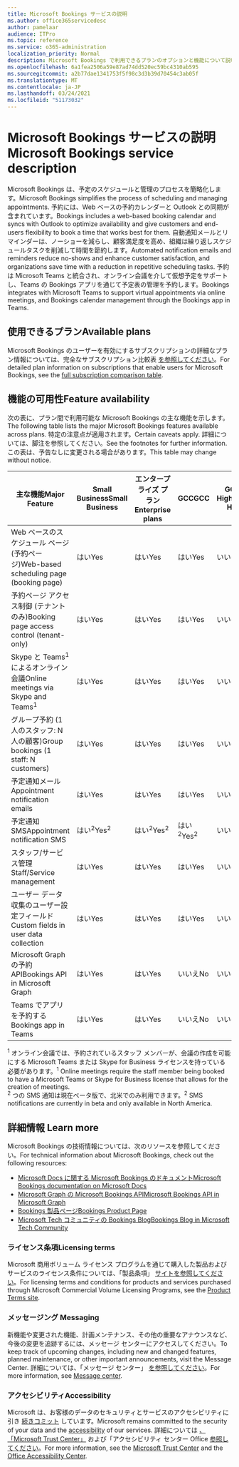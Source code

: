 ```yaml
---
title: Microsoft Bookings サービスの説明
ms.author: office365servicedesc
author: pamelaar
audience: ITPro
ms.topic: reference
ms.service: o365-administration
localization_priority: Normal
description: Microsoft Bookings で利用できるプランのオプションと機能について説明します。
ms.openlocfilehash: 6a1fea2506a59e87ad74dd520ec59bc4310ab595
ms.sourcegitcommit: a2b77dae1341753f5f98c3d3b39d70454c3ab05f
ms.translationtype: MT
ms.contentlocale: ja-JP
ms.lasthandoff: 03/24/2021
ms.locfileid: "51173032"
---
```

# <a name="microsoft-bookings-service-description"></a><span data-ttu-id="c7ca0-103">Microsoft Bookings サービスの説明</span><span class="sxs-lookup"><span data-stu-id="c7ca0-103">Microsoft Bookings service description</span></span>

<span data-ttu-id="c7ca0-104">Microsoft Bookings は、予定のスケジュールと管理のプロセスを簡略化します。</span><span class="sxs-lookup"><span data-stu-id="c7ca0-104">Microsoft Bookings simplifies the process of scheduling and managing appointments.</span></span> <span data-ttu-id="c7ca0-105">予約には、Web ベースの予約カレンダーと Outlook との同期が含まれています。</span><span class="sxs-lookup"><span data-stu-id="c7ca0-105">Bookings includes a web-based booking calendar and syncs with Outlook to optimize availability and give customers and end-users flexibility to book a time that works best for them.</span></span> <span data-ttu-id="c7ca0-106">自動通知メールとリマインダーは、ノーショーを減らし、顧客満足度を高め、組織は繰り返しスケジュールタスクを削減して時間を節約します。</span><span class="sxs-lookup"><span data-stu-id="c7ca0-106">Automated notification emails and reminders reduce no-shows and enhance customer satisfaction, and organizations save time with a reduction in repetitive scheduling tasks.</span></span> <span data-ttu-id="c7ca0-107">予約は Microsoft Teams と統合され、オンライン会議を介して仮想予定をサポートし、Teams の Bookings アプリを通じて予定表の管理を予約します。</span><span class="sxs-lookup"><span data-stu-id="c7ca0-107">Bookings integrates with Microsoft Teams to support virtual appointments via online meetings, and Bookings calendar management through the Bookings app in Teams.</span></span>

## <a name="available-plans"></a><span data-ttu-id="c7ca0-108">使用できるプラン</span><span class="sxs-lookup"><span data-stu-id="c7ca0-108">Available plans</span></span>

<span data-ttu-id="c7ca0-109">Microsoft Bookings のユーザーを有効にするサブスクリプションの詳細なプラン情報については、完全なサブスクリプション比較表  [を参照してください](https://go.microsoft.com/fwlink/?linkid=2139145)。</span><span class="sxs-lookup"><span data-stu-id="c7ca0-109">For detailed plan information on subscriptions that enable users for Microsoft Bookings, see the  [full subscription comparison table](https://go.microsoft.com/fwlink/?linkid=2139145).</span></span>

## <a name="feature-availability"></a><span data-ttu-id="c7ca0-110">機能の可用性</span><span class="sxs-lookup"><span data-stu-id="c7ca0-110">Feature availability</span></span>

<span data-ttu-id="c7ca0-111">次の表に、プラン間で利用可能な Microsoft Bookings の主な機能を示します。</span><span class="sxs-lookup"><span data-stu-id="c7ca0-111">The following table lists the major Microsoft Bookings features available across plans.</span></span> <span data-ttu-id="c7ca0-112">特定の注意点が適用されます。</span><span class="sxs-lookup"><span data-stu-id="c7ca0-112">Certain caveats apply.</span></span> <span data-ttu-id="c7ca0-113">詳細については、脚注を参照してください。</span><span class="sxs-lookup"><span data-stu-id="c7ca0-113">See the footnotes for further information.</span></span> <span data-ttu-id="c7ca0-114">この表は、予告なしに変更される場合があります。</span><span class="sxs-lookup"><span data-stu-id="c7ca0-114">This table may change without notice.</span></span>

| <span data-ttu-id="c7ca0-115">主な機能</span><span class="sxs-lookup"><span data-stu-id="c7ca0-115">Major Feature</span></span> | <span data-ttu-id="c7ca0-116">Small Business</span><span class="sxs-lookup"><span data-stu-id="c7ca0-116">Small Business</span></span> | <span data-ttu-id="c7ca0-117">エンタープライズ プラン</span><span class="sxs-lookup"><span data-stu-id="c7ca0-117">Enterprise plans</span></span> | <span data-ttu-id="c7ca0-118">GCC</span><span class="sxs-lookup"><span data-stu-id="c7ca0-118">GCC</span></span> | <span data-ttu-id="c7ca0-119">GCC-High</span><span class="sxs-lookup"><span data-stu-id="c7ca0-119">GCC-High</span></span> | <span data-ttu-id="c7ca0-120">DOD</span><span class="sxs-lookup"><span data-stu-id="c7ca0-120">DOD</span></span> | <span data-ttu-id="c7ca0-121">教育</span><span class="sxs-lookup"><span data-stu-id="c7ca0-121">Education</span></span> |
| --- | --- | --- | --- | --- | --- | --- |
| <span data-ttu-id="c7ca0-122">Web ベースのスケジュール ページ (予約ページ)</span><span class="sxs-lookup"><span data-stu-id="c7ca0-122">Web-based scheduling page (booking page)</span></span> | <span data-ttu-id="c7ca0-123">はい</span><span class="sxs-lookup"><span data-stu-id="c7ca0-123">Yes</span></span> | <span data-ttu-id="c7ca0-124">はい</span><span class="sxs-lookup"><span data-stu-id="c7ca0-124">Yes</span></span> | <span data-ttu-id="c7ca0-125">はい</span><span class="sxs-lookup"><span data-stu-id="c7ca0-125">Yes</span></span> | <span data-ttu-id="c7ca0-126">いいえ</span><span class="sxs-lookup"><span data-stu-id="c7ca0-126">No</span></span> | <span data-ttu-id="c7ca0-127">いいえ</span><span class="sxs-lookup"><span data-stu-id="c7ca0-127">No</span></span> | <span data-ttu-id="c7ca0-128">はい</span><span class="sxs-lookup"><span data-stu-id="c7ca0-128">Yes</span></span> |
| <span data-ttu-id="c7ca0-129">予約ページ アクセス制御 (テナントのみ)</span><span class="sxs-lookup"><span data-stu-id="c7ca0-129">Booking page access control (tenant-only)</span></span> | <span data-ttu-id="c7ca0-130">はい</span><span class="sxs-lookup"><span data-stu-id="c7ca0-130">Yes</span></span> | <span data-ttu-id="c7ca0-131">はい</span><span class="sxs-lookup"><span data-stu-id="c7ca0-131">Yes</span></span> | <span data-ttu-id="c7ca0-132">はい</span><span class="sxs-lookup"><span data-stu-id="c7ca0-132">Yes</span></span> | <span data-ttu-id="c7ca0-133">いいえ</span><span class="sxs-lookup"><span data-stu-id="c7ca0-133">No</span></span> | <span data-ttu-id="c7ca0-134">いいえ</span><span class="sxs-lookup"><span data-stu-id="c7ca0-134">No</span></span> | <span data-ttu-id="c7ca0-135">はい</span><span class="sxs-lookup"><span data-stu-id="c7ca0-135">Yes</span></span> |
| <span data-ttu-id="c7ca0-136">Skype と Teams<sup>1</sup>によるオンライン会議</span><span class="sxs-lookup"><span data-stu-id="c7ca0-136">Online meetings via Skype and Teams<sup>1</sup></span></span> <br/> | <span data-ttu-id="c7ca0-137">はい</span><span class="sxs-lookup"><span data-stu-id="c7ca0-137">Yes</span></span> | <span data-ttu-id="c7ca0-138">はい</span><span class="sxs-lookup"><span data-stu-id="c7ca0-138">Yes</span></span> | <span data-ttu-id="c7ca0-139">はい</span><span class="sxs-lookup"><span data-stu-id="c7ca0-139">Yes</span></span> | <span data-ttu-id="c7ca0-140">いいえ</span><span class="sxs-lookup"><span data-stu-id="c7ca0-140">No</span></span> | <span data-ttu-id="c7ca0-141">いいえ</span><span class="sxs-lookup"><span data-stu-id="c7ca0-141">No</span></span> | <span data-ttu-id="c7ca0-142">はい</span><span class="sxs-lookup"><span data-stu-id="c7ca0-142">Yes</span></span> |
| <span data-ttu-id="c7ca0-143">グループ予約 (1 人のスタッフ: N 人の顧客)</span><span class="sxs-lookup"><span data-stu-id="c7ca0-143">Group bookings (1 staff: N customers)</span></span> | <span data-ttu-id="c7ca0-144">はい</span><span class="sxs-lookup"><span data-stu-id="c7ca0-144">Yes</span></span> | <span data-ttu-id="c7ca0-145">はい</span><span class="sxs-lookup"><span data-stu-id="c7ca0-145">Yes</span></span> | <span data-ttu-id="c7ca0-146">はい</span><span class="sxs-lookup"><span data-stu-id="c7ca0-146">Yes</span></span> | <span data-ttu-id="c7ca0-147">いいえ</span><span class="sxs-lookup"><span data-stu-id="c7ca0-147">No</span></span> | <span data-ttu-id="c7ca0-148">いいえ</span><span class="sxs-lookup"><span data-stu-id="c7ca0-148">No</span></span> | <span data-ttu-id="c7ca0-149">はい</span><span class="sxs-lookup"><span data-stu-id="c7ca0-149">Yes</span></span> |
| <span data-ttu-id="c7ca0-150">予定通知メール</span><span class="sxs-lookup"><span data-stu-id="c7ca0-150">Appointment notification emails</span></span> | <span data-ttu-id="c7ca0-151">はい</span><span class="sxs-lookup"><span data-stu-id="c7ca0-151">Yes</span></span> | <span data-ttu-id="c7ca0-152">はい</span><span class="sxs-lookup"><span data-stu-id="c7ca0-152">Yes</span></span> | <span data-ttu-id="c7ca0-153">はい</span><span class="sxs-lookup"><span data-stu-id="c7ca0-153">Yes</span></span> | <span data-ttu-id="c7ca0-154">いいえ</span><span class="sxs-lookup"><span data-stu-id="c7ca0-154">No</span></span> | <span data-ttu-id="c7ca0-155">いいえ</span><span class="sxs-lookup"><span data-stu-id="c7ca0-155">No</span></span> | <span data-ttu-id="c7ca0-156">はい</span><span class="sxs-lookup"><span data-stu-id="c7ca0-156">Yes</span></span> |
| <span data-ttu-id="c7ca0-157">予定通知 SMS</span><span class="sxs-lookup"><span data-stu-id="c7ca0-157">Appointment notification SMS</span></span> | <span data-ttu-id="c7ca0-158">はい<sup>2</sup></span><span class="sxs-lookup"><span data-stu-id="c7ca0-158">Yes<sup>2</sup></span></span> <br/> | <span data-ttu-id="c7ca0-159">はい<sup>2</sup></span><span class="sxs-lookup"><span data-stu-id="c7ca0-159">Yes<sup>2</sup></span></span> <br/> | <span data-ttu-id="c7ca0-160">はい<sup>2</sup></span><span class="sxs-lookup"><span data-stu-id="c7ca0-160">Yes<sup>2</sup></span></span> <br/> | <span data-ttu-id="c7ca0-161">いいえ</span><span class="sxs-lookup"><span data-stu-id="c7ca0-161">No</span></span> | <span data-ttu-id="c7ca0-162">いいえ</span><span class="sxs-lookup"><span data-stu-id="c7ca0-162">No</span></span> | <span data-ttu-id="c7ca0-163">はい</span><span class="sxs-lookup"><span data-stu-id="c7ca0-163">Yes</span></span> |
| <span data-ttu-id="c7ca0-164">スタッフ/サービス管理</span><span class="sxs-lookup"><span data-stu-id="c7ca0-164">Staff/Service management</span></span> | <span data-ttu-id="c7ca0-165">はい</span><span class="sxs-lookup"><span data-stu-id="c7ca0-165">Yes</span></span> | <span data-ttu-id="c7ca0-166">はい</span><span class="sxs-lookup"><span data-stu-id="c7ca0-166">Yes</span></span> | <span data-ttu-id="c7ca0-167">はい</span><span class="sxs-lookup"><span data-stu-id="c7ca0-167">Yes</span></span> | <span data-ttu-id="c7ca0-168">いいえ</span><span class="sxs-lookup"><span data-stu-id="c7ca0-168">No</span></span> | <span data-ttu-id="c7ca0-169">いいえ</span><span class="sxs-lookup"><span data-stu-id="c7ca0-169">No</span></span> | <span data-ttu-id="c7ca0-170">はい</span><span class="sxs-lookup"><span data-stu-id="c7ca0-170">Yes</span></span> |
| <span data-ttu-id="c7ca0-171">ユーザー データ収集のユーザー設定フィールド</span><span class="sxs-lookup"><span data-stu-id="c7ca0-171">Custom fields in user data collection</span></span> | <span data-ttu-id="c7ca0-172">はい</span><span class="sxs-lookup"><span data-stu-id="c7ca0-172">Yes</span></span> | <span data-ttu-id="c7ca0-173">はい</span><span class="sxs-lookup"><span data-stu-id="c7ca0-173">Yes</span></span> | <span data-ttu-id="c7ca0-174">はい</span><span class="sxs-lookup"><span data-stu-id="c7ca0-174">Yes</span></span> | <span data-ttu-id="c7ca0-175">いいえ</span><span class="sxs-lookup"><span data-stu-id="c7ca0-175">No</span></span> | <span data-ttu-id="c7ca0-176">いいえ</span><span class="sxs-lookup"><span data-stu-id="c7ca0-176">No</span></span> | <span data-ttu-id="c7ca0-177">はい</span><span class="sxs-lookup"><span data-stu-id="c7ca0-177">Yes</span></span> |
| <span data-ttu-id="c7ca0-178">Microsoft Graph の予約 API</span><span class="sxs-lookup"><span data-stu-id="c7ca0-178">Bookings API in Microsoft Graph</span></span> | <span data-ttu-id="c7ca0-179">はい</span><span class="sxs-lookup"><span data-stu-id="c7ca0-179">Yes</span></span> | <span data-ttu-id="c7ca0-180">はい</span><span class="sxs-lookup"><span data-stu-id="c7ca0-180">Yes</span></span> | <span data-ttu-id="c7ca0-181">いいえ</span><span class="sxs-lookup"><span data-stu-id="c7ca0-181">No</span></span> | <span data-ttu-id="c7ca0-182">いいえ</span><span class="sxs-lookup"><span data-stu-id="c7ca0-182">No</span></span> | <span data-ttu-id="c7ca0-183">いいえ</span><span class="sxs-lookup"><span data-stu-id="c7ca0-183">No</span></span> | <span data-ttu-id="c7ca0-184">はい</span><span class="sxs-lookup"><span data-stu-id="c7ca0-184">Yes</span></span> |
| <span data-ttu-id="c7ca0-185">Teams でアプリを予約する</span><span class="sxs-lookup"><span data-stu-id="c7ca0-185">Bookings app in Teams</span></span> | <span data-ttu-id="c7ca0-186">はい</span><span class="sxs-lookup"><span data-stu-id="c7ca0-186">Yes</span></span> | <span data-ttu-id="c7ca0-187">はい</span><span class="sxs-lookup"><span data-stu-id="c7ca0-187">Yes</span></span> | <span data-ttu-id="c7ca0-188">いいえ</span><span class="sxs-lookup"><span data-stu-id="c7ca0-188">No</span></span> | <span data-ttu-id="c7ca0-189">いいえ</span><span class="sxs-lookup"><span data-stu-id="c7ca0-189">No</span></span> | <span data-ttu-id="c7ca0-190">いいえ</span><span class="sxs-lookup"><span data-stu-id="c7ca0-190">No</span></span> | <span data-ttu-id="c7ca0-191">はい</span><span class="sxs-lookup"><span data-stu-id="c7ca0-191">Yes</span></span> |

<span data-ttu-id="c7ca0-192"><sup>1</sup> オンライン会議では、予約されているスタッフ メンバーが、会議の作成を可能にする Microsoft Teams または Skype for Business ライセンスを持っている必要があります。</span><span class="sxs-lookup"><span data-stu-id="c7ca0-192"><sup>1</sup> Online meetings require the staff member being booked to have a Microsoft Teams or Skype for Business license that allows for the creation of meetings.</span></span>
<br/><span data-ttu-id="c7ca0-193"><sup>2</sup> つの SMS 通知は現在ベータ版で、北米でのみ利用できます。</span><span class="sxs-lookup"><span data-stu-id="c7ca0-193"><sup>2</sup> SMS notifications are currently in beta and only available in North America.</span></span>

## <a name="learn-more"></a><span data-ttu-id="c7ca0-194">詳細情報 </span><span class="sxs-lookup"><span data-stu-id="c7ca0-194">Learn more</span></span>

<span data-ttu-id="c7ca0-195">Microsoft Bookings の技術情報については、次のリソースを参照してください。</span><span class="sxs-lookup"><span data-stu-id="c7ca0-195">For technical information about Microsoft Bookings, check out the following resources:</span></span>

- [<span data-ttu-id="c7ca0-196">Microsoft Docs に関する Microsoft Bookings のドキュメント</span><span class="sxs-lookup"><span data-stu-id="c7ca0-196">Microsoft Bookings documentation on Microsoft Docs</span></span>](/microsoft-365/bookings/bookings-overview?view=o365-worldwide)
- [<span data-ttu-id="c7ca0-197">Microsoft Graph の Microsoft Bookings API</span><span class="sxs-lookup"><span data-stu-id="c7ca0-197">Microsoft Bookings API in Microsoft Graph</span></span>](/graph/api/resources/booking-api-overview?view=graph-rest-beta)
- [<span data-ttu-id="c7ca0-198">Bookings 製品ページ</span><span class="sxs-lookup"><span data-stu-id="c7ca0-198">Bookings Product Page</span></span>](https://www.microsoft.com/microsoft-365/business/scheduling-and-booking-app)
- [<span data-ttu-id="c7ca0-199">Microsoft Tech コミュニティの Bookings Blog</span><span class="sxs-lookup"><span data-stu-id="c7ca0-199">Bookings Blog in Microsoft Tech Community</span></span>](https://techcommunity.microsoft.com/t5/microsoft-bookings-blog/bg-p/Office365BusinessAppsBlog)

### <a name="licensing-terms"></a><span data-ttu-id="c7ca0-200">ライセンス条項</span><span class="sxs-lookup"><span data-stu-id="c7ca0-200">Licensing terms</span></span>

<span data-ttu-id="c7ca0-201">Microsoft 商用ボリューム ライセンス プログラムを通じて購入した製品およびサービスのライセンス条件については、「製品条項」 [サイトを参照してください](https://www.microsoft.com/microsoft-365)。</span><span class="sxs-lookup"><span data-stu-id="c7ca0-201">For licensing terms and conditions for products and services purchased through Microsoft Commercial Volume Licensing Programs, see the [Product Terms site](https://www.microsoft.com/microsoft-365).</span></span>

### <a name="messaging"></a><span data-ttu-id="c7ca0-202">メッセージング </span><span class="sxs-lookup"><span data-stu-id="c7ca0-202">Messaging</span></span>

<span data-ttu-id="c7ca0-203">新機能や変更された機能、計画メンテナンス、その他の重要なアナウンスなど、今後の変更を追跡するには、メッセージ センターにアクセスしてください。</span><span class="sxs-lookup"><span data-stu-id="c7ca0-203">To keep track of upcoming changes, including new and changed features, planned maintenance, or other important announcements, visit the Message Center.</span></span> <span data-ttu-id="c7ca0-204">詳細については、「メッセージ センター」 [を参照してください](/microsoft-365/admin/manage/message-center)。</span><span class="sxs-lookup"><span data-stu-id="c7ca0-204">For more information, see [Message center](/microsoft-365/admin/manage/message-center).</span></span>

### <a name="accessibility"></a><span data-ttu-id="c7ca0-205">アクセシビリティ</span><span class="sxs-lookup"><span data-stu-id="c7ca0-205">Accessibility</span></span>

<span data-ttu-id="c7ca0-206">Microsoft は、お客様のデータのセキュリティとサービスのアクセシビリティに引き [続きコミット](https://www.microsoft.com/trust-center/compliance/accessibility) しています。</span><span class="sxs-lookup"><span data-stu-id="c7ca0-206">Microsoft remains committed to the security of your data and the [accessibility](https://www.microsoft.com/trust-center/compliance/accessibility) of our services.</span></span> <span data-ttu-id="c7ca0-207">詳細については [、「Microsoft Trust Center」](https://www.microsoft.com/trust-center) および「アクセシビリティ センター Office [参照してください](https://support.office.com/article/ecab0fcf-d143-4fe8-a2ff-6cd596bddc6d)。</span><span class="sxs-lookup"><span data-stu-id="c7ca0-207">For more information, see the [Microsoft Trust Center](https://www.microsoft.com/trust-center) and the [Office Accessibility Center](https://support.office.com/article/ecab0fcf-d143-4fe8-a2ff-6cd596bddc6d).</span></span>